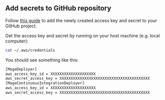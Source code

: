 ## Add secrets to GitHub repository

Follow [this guide](https://docs.mage.ai/production/ci-cd/local-cloud/github-actions#github-actions-setup) 
to add the newly created access key and secret to your GitHub project.

Get the access key and secret by running on your host machine (e.g. local computer):

```sh
cat ~/.aws/credentials
```

You should see something like this:

```bash
[MageDeployer]
aws_access_key_id = XXXXXXXXXXXXXXXXXXXX
aws_secret_access_key = XXXXXXXXXXXXXXXXXXXXXXXXXXXXXXXXXXXXXXXX
[MageContinuousIntegrationDeployer]
aws_access_key_id = XXXXXXXXXXXXXXXXXXXX
aws_secret_access_key = XXXXXXXXXXXXXXXXXXXXXXXXXXXXXXXXXXXXXXXX
```